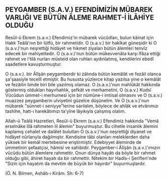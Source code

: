 ## PEYGAMBER (S.A.V.) EFENDİMİZİN MÜBAREK VARLIĞI VE BÜTÜN ÂLEME RAHMET-İ İLÂHİYE OLDUĞU

Resûl-ü Ekrem (s.a.v.) Efendimiz'in mübarek vücûdları, bulun kâinat için Hakk Teâlâ'nın bir lütfü, bir rahmetidir. O (s.a.v.) bir hakîkat güneşidir ki O (s.a.v.)'nun neşrettiği hidâyet ve hikmet ziyaları bütün âlemleri tenvîz edecek bir mahiyettedir. O (s.a.v.)'nun bütün mükevvenâta karşı îfâza ettiği rahmet ve i'tilâ nurları müsteid olan ruh­ları aydınlatmış, kendilerini ebedî saadetlere kavuşturmuştur.

O (s.a.v.). bir Âlîşân peygamberdir ki zâtında bütün kemâlât ve fezâil olanca şa'şaasiyle tecellî etmiştir. Bu hususta yüzlerce kitap yazılsa yine o kemâlât ve fezâilin binde biri bile yazılmış olamaz. O (s.a.v.)'nun mahlûkât hakkında göstermiş oldukları hayırhahlık, şefkât ve merhametini, O (s.a.v.) Kudsî Vücûdun ümmet-i merhumesi için bir nümûne-i imtisal olmasını ve O (s.a.v.) muazzez peygamberin ulviyeti­ni güzelce düşünelim. Ve O (s.a.v.)'nun mübarek "sünnet-i seniyye"lerine sarılalım, böylece de ahlâk ve etvârımızı tashihe, hatt-ı harekâtımızı ta'yîne lâyıkıyla çalışmış olalım.

Allah-ü Teâlâ Hazretleri, Resûl-ü Ekrem (s.a.v.) Efendimiz hakkın­da "Vemâ erselnâke illâ rahmeten lil âlemin" buyurmuştur. Bu cihetle insanlık âlemini kaplamış cehalet ve dalâlet bulutları O (s.a.v.)'nun neşrettiği diyanet ve hidâyet nûrlarıyla dağılmıştır. Kendisine tâbi olan­ları meleklerden daha yüksek bir kemâl mertebesine eriştirmiştir. Edebiyyet âleminde de ümmetinin şefaatçisi, hâmisi ve sahibidir. Peygamber-i Âlîşân (s.a.v.)'ımızın vücûdu bütün âlemlere rahmettir. Onun dünya hayâtı da böyle bir rahmet olduğu gibi, âhiret hayatı da bir rah­mettir. Nitekim bir Hadîs-i Şerifleri'nde "Sizin için hayatım da mevtim de büyük bir hayırdır" buyurmuşlardır.

(Ö. N. Bilmen, Ashâb-ı Kirâm. Sh: 6-7)
